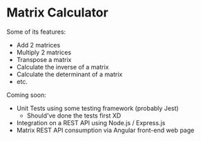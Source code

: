 # Matrix Calculator

Some of its features:
* Add 2 matrices
* Multiply 2 matrices
* Transpose a matrix
* Calculate the inverse of a matrix
* Calculate the determinant of a matrix
* etc.

Coming soon:
* Unit Tests using some testing framework (probably Jest)
  * Should've done the tests first XD
* Integration on a REST API using Node.js / Express.js
* Matrix REST API consumption via Angular front-end web page
